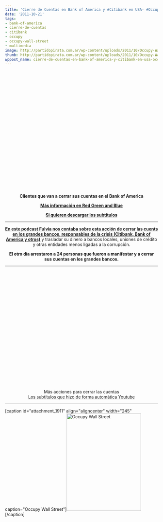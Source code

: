 ```yaml
---
title: 'Cierre de Cuentas en Bank of America y #Citibank en USA- #Occupy'
date: '2011-10-21'
tags:
- bank-of-america
- cierre-de-cuentas
- citibank
- occupy
- occupy-wall-street
- multimedia
image: http://partidopirata.com.ar/wp-content/uploads/2011/10/Occupy-Wall-Street-Citibank-protests-New-York-City-Video.jpg
thumb: http://partidopirata.com.ar/wp-content/uploads/2011/10/Occupy-Wall-Street-Citibank-protests-New-York-City-Video-150x150.jpg
wppost_name: cierre-de-cuentas-en-bank-of-america-y-citibank-en-usa-occupy
---
```


<center>
<object style="height: 390px; width: 640px;" width="640" height="360" classid="clsid:d27cdb6e-ae6d-11cf-96b8-444553540000" codebase="http://download.macromedia.com/pub/shockwave/cabs/flash/swflash.cab#version=6,0,40,0"><param name="allowFullScreen" value="true" /><param name="allowScriptAccess" value="always" /><param name="src" value="http://www.youtube.com/v/zH08FBBmrYc?version=3&amp;feature=player_detailpage" /><param name="allowfullscreen" value="true" /><param name="allowscriptaccess" value="always" /><embed style="height: 390px; width: 640px;" width="640" height="360" type="application/x-shockwave-flash" src="http://www.youtube.com/v/zH08FBBmrYc?version=3&amp;feature=player_detailpage" allowFullScreen="true" allowScriptAccess="always" allowfullscreen="true" allowscriptaccess="always" /></object></center>
<p style="text-align: center;"><strong>Clientes que van a cerrar sus cuentas en el Bank of America
</strong></p>
<p style="text-align: center;"><strong><a href="http://redgreenandblue.org/2011/10/20/new-action-at-citibank-to-protest-record-profits-with-video/" target="_blank">Más información en Red Green and Blue</a></strong></p>
<p style="text-align: center;"><strong><a href="http://www.4shared.com/document/ZaiYDtOQ/cerrarbancos2.html" target="_blank">Si quieren descargar los subtítulos</a></strong></p>


<hr />
<p style="text-align: center;"><strong><a href="http://partidopirata.com.ar/2058/como-sigue-la-ocupacion-en-estados-unidos-podcast-con-fulvia">En este podcast Fulvia nos contaba sobre esta acción de cerrar las cuents en los grandes bancos, responsables de la crisis (Citibank, Bank of America y otros)</a></strong> y trasladar su dinero a bancos locales, uniones de crédito y otras entidades menos ligadas a la corrupción.</p>
<p style="text-align: center;"><strong>El otro día arrestaron a 24 personas que fueron a manifestar y a cerrar sus cuentas en los grandes bancos.</strong></p>


<hr />

<center>
<object style="height: 390px; width: 640px;" width="640" height="360" classid="clsid:d27cdb6e-ae6d-11cf-96b8-444553540000" codebase="http://download.macromedia.com/pub/shockwave/cabs/flash/swflash.cab#version=6,0,40,0"><param name="allowFullScreen" value="true" /><param name="allowScriptAccess" value="always" /><param name="src" value="http://www.youtube.com/v/HWV-Wy6Op8U?version=3&amp;feature=player_detailpage" /><param name="allowfullscreen" value="true" /><param name="allowscriptaccess" value="always" /><embed style="height: 390px; width: 640px;" width="640" height="360" type="application/x-shockwave-flash" src="http://www.youtube.com/v/HWV-Wy6Op8U?version=3&amp;feature=player_detailpage" allowFullScreen="true" allowScriptAccess="always" allowfullscreen="true" allowscriptaccess="always" /></object>
Más acciones para cerrar las cuentas</center><center><a href="http://www.4shared.com/document/aOQ0m0y2/cierredecueentas3.html" target="_blank">Los subtítulos que hizo de forma automática Youtube</a></center>

<hr />

[caption id="attachment_1911" align="aligncenter" width="245" caption="Occupy Wall Street"]<a href="http://partidopirata.com.ar/wp-content/uploads/2011/10/wallst-250-3.jpg"><img class="size-full wp-image-1911" title="wallst-250-3" src="http://partidopirata.com.ar/wp-content/uploads/2011/10/wallst-250-3.jpg" alt="Occupy Wall Street" width="245" height="320" /></a>[/caption]
